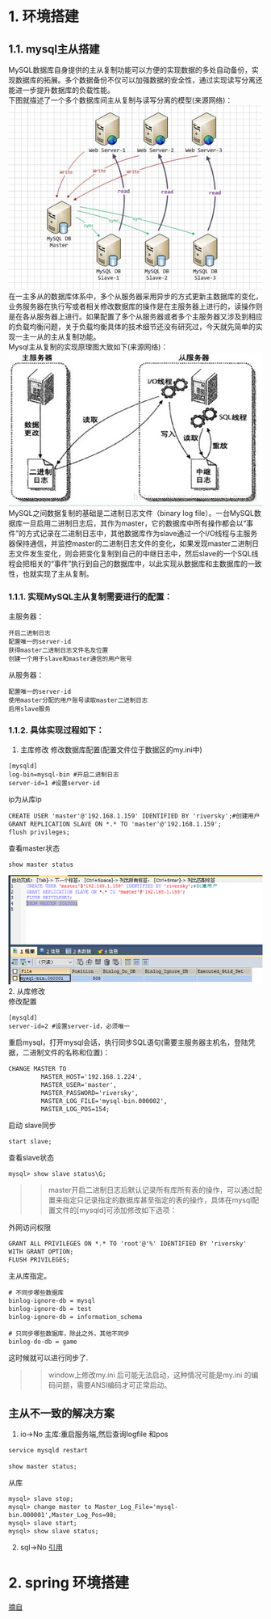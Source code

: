 
# 1. 环境搭建
## 1.1. mysql主从搭建   
MySQL数据库自身提供的主从复制功能可以方便的实现数据的多处自动备份，实现数据库的拓展。多个数据备份不仅可以加强数据的安全性，通过实现读写分离还能进一步提升数据库的负载性能。  
下图就描述了一个多个数据库间主从复制与读写分离的模型(来源网络)：  
![](./img/1043616-20161213151157558-1150305350.jpg)  
在一主多从的数据库体系中，多个从服务器采用异步的方式更新主数据库的变化，业务服务器在执行写或者相关修改数据库的操作是在主服务器上进行的，读操作则是在各从服务器上进行。如果配置了多个从服务器或者多个主服务器又涉及到相应的负载均衡问题，关于负载均衡具体的技术细节还没有研究过，今天就先简单的实现一主一从的主从复制功能。  
Mysql主从复制的实现原理图大致如下(来源网络)：  
![](./img/1043616-20161213151808011-1732852037.jpg)  
MySQL之间数据复制的基础是二进制日志文件（binary log file）。一台MySQL数据库一旦启用二进制日志后，其作为master，它的数据库中所有操作都会以“事件”的方式记录在二进制日志中，其他数据库作为slave通过一个I/O线程与主服务器保持通信，并监控master的二进制日志文件的变化，如果发现master二进制日志文件发生变化，则会把变化复制到自己的中继日志中，然后slave的一个SQL线程会把相关的“事件”执行到自己的数据库中，以此实现从数据库和主数据库的一致性，也就实现了主从复制。  
### 1.1.1. 实现MySQL主从复制需要进行的配置：  
主服务器：  
```
开启二进制日志
配置唯一的server-id
获得master二进制日志文件名及位置
创建一个用于slave和master通信的用户账号
```  
从服务器：  
```
配置唯一的server-id
使用master分配的用户账号读取master二进制日志
启用slave服务
```  
### 1.1.2. 具体实现过程如下：  
1. 主库修改
修改数据库配置(配置文件位于数据区的my.ini中)  
```
[mysqld]
log-bin=mysql-bin #开启二进制日志
server-id=1 #设置server-id
```
ip为从库ip
```
CREATE USER 'master'@'192.168.1.159' IDENTIFIED BY 'riversky';#创建用户
GRANT REPLICATION SLAVE ON *.* TO 'master'@'192.168.1.159';
flush privileges;
```
查看master状态
```
show master status
```
![](./img/TIM图片20190516093506.png)  
2. 从库修改  
修改配置
```
[mysqld]
server-id=2 #设置server-id，必须唯一
```  
重启mysql，打开mysql会话，执行同步SQL语句(需要主服务器主机名，登陆凭据，二进制文件的名称和位置)：  
```
CHANGE MASTER TO
         MASTER_HOST='192.168.1.224',
         MASTER_USER='master',
         MASTER_PASSWORD='riversky',
         MASTER_LOG_FILE='mysql-bin.000002',
         MASTER_LOG_POS=154;
```
启动 slave同步
```
start slave;
```
查看slave状态  
```
mysql> show slave status\G;  
```
>>  master开启二进制日志后默认记录所有库所有表的操作，可以通过配置来指定只记录指定的数据库甚至指定的表的操作，具体在mysql配置文件的[mysqld]可添加修改如下选项：

外网访问权限
```
GRANT ALL PRIVILEGES ON *.* TO 'root'@'%' IDENTIFIED BY 'riversky' WITH GRANT OPTION;
FLUSH PRIVILEGES;
```
主从库指定。
```
# 不同步哪些数据库  
binlog-ignore-db = mysql  
binlog-ignore-db = test  
binlog-ignore-db = information_schema  
  
# 只同步哪些数据库，除此之外，其他不同步  
binlog-do-db = game  
```
这时候就可以进行同步了.  

>> window上修改my.ini 后可能无法启动，这种情况可能是my.ini 的编码问题，需要ANSI编码才可正常启动。  
## 主从不一致的解决方案
1. io->No
主库:重启服务端,然后查询logfile 和pos
```
service mysqld restart

show master status;
```
从库  
```
mysql> slave stop;
mysql> change master to Master_Log_File='mysql-bin.000001',Master_Log_Pos=98;
mysql> slave start;
mysql> show slave status;
```
2. sql->No
[引用](https://blog.csdn.net/heng_ji/article/details/51013710)  
# 2. spring 环境搭建   

[摘自](https://blog.csdn.net/dream_broken/article/details/72851329)  


